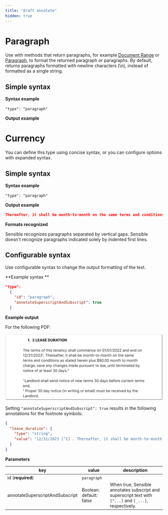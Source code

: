 ```yaml
---
title: "draft annotate"
hidden: true
---
```


Paragraph
====

Use with methods that return paragraphs, for example  [Document Range](https://docs.sensible.so/docs/document-range) or [Paragraph](doc:paragraph), to format the returned paragraph or paragraphs. By default, returns paragraphs formatted with newline characters (\n), instead of formatted as a single string. 

Simple syntax
----

**Syntax example**

`"type": "paragraph"`

**Output example**

Currency
====

You can define this type using concise syntax, or you can configure options with expanded syntax.

Simple syntax
----

**Syntax example**

`"type": "paragraph"`

**Output example** 

``` json
Thereafter, it shall be month-to-month on the same terms and conditions as stated herein plus $80.00 month to month charge, save any changes made pursuant to law, until terminated by notice of at least 30 days.\n Landlord shall send notice of new terms 30 days before current terms end. Proper 30 day notice (in writing or email) must be received by the Landlord.\n
```

**Formats recognized** 

Sensible recognizes paragraphs separated by vertical gaps. Sensible doesn't recognize paragraphs indicated solely by indented first lines. 

Configurable syntax
----

Use configurable syntax to change the output formatting of the text.

**Example syntax **

```json
"type":
  {
    "id": "paragraph",
    "annotateSuperscriptAndSubscript": true
  }
```

**Example output**

For the following PDF:

![Click to enlarge](https://raw.githubusercontent.com/sensible-hq/sensible-docs/main/readme-sync/assets/v0/images/final/annotate_superscript_and_subscript.png) 

Setting `"annotateSuperscriptAndSubscript": true` results in the following annotations for the footnote symbols:

```json
{
  "lease_duration": {
    "type": "string",
    "value": "12/31/2023 [^1] . Thereafter, it shall be month-to-month on the same terms and conditions as stated herein plus $80.00 month to month charge, save any changes made pursuant to law, until terminated by notice of at least 30 days. [^2]\n[^1] Landlord shall send notice of new terms 30 days before current terms end. [^2] Proper 30 day notice (in writing or email) must be received by the Landlord."
  }
}
```

**Parameters**

| key                             | value                   | description                                                  |
| ------------------------------- | ----------------------- | ------------------------------------------------------------ |
| id (**required**)               | `paragraph`             |                                                              |
| annotateSuperscriptAndSubscript | Boolean. default: false | When true, Sensible annotates subscript and superscript text with `[^...]` and `[_...]`, respectively. |
